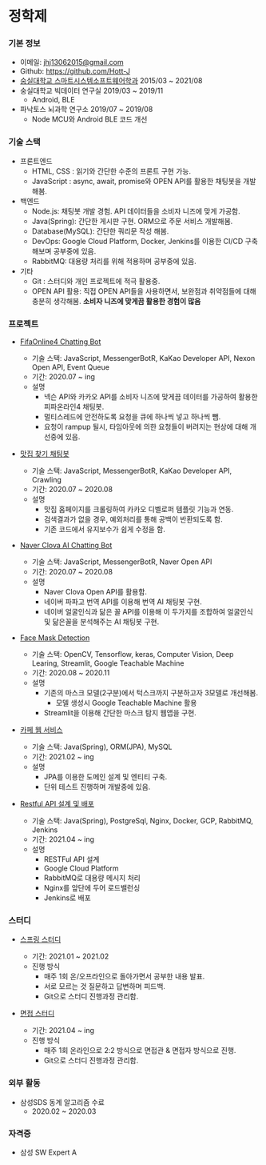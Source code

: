 # 정학제

### 기본 정보

- 이메일: jhj13062015@gmail.com
- Github: https://github.com/Hott-J
- [숭실대학교 스마트시스템소프트웨어학과](http://smartsw.ssu.ac.kr/) 2015/03 ~ 2021/08
- 숭실대학교 빅데이터 연구실 2019/03 ~ 2019/11
  - Android, BLE
- 파낙토스 뇌과학 연구소 2019/07 ~ 2019/08
  - Node MCU와 Android BLE 코드 개선 
  
### 기술 스택
- 프론트엔드
  - HTML, CSS : 읽기와 간단한 수준의 프론트 구현 가능.
  - JavaScript : async, await, promise와 OPEN API를 활용한 채팅봇을 개발해봄.
- 백엔드
  - Node.js: 채팅봇 개발 경험. API 데이터들을 소비자 니즈에 맞게 가공함.
  - Java(Spring): 간단한 게시판 구현. ORM으로 주문 서비스 개발해봄.
  - Database(MySQL): 간단한 쿼리문 작성 해봄.
  - DevOps: Google Cloud Platform, Docker, Jenkins를 이용한 CI/CD 구축 해보며 공부중에 있음.
  - RabbitMQ: 대용량 처리를 위해 적용하며 공부중에 있음.
- 기타
  - Git : 스터디와 개인 프로젝트에 적극 활용중.
  - OPEN API 활용: 직접 OPEN API들을 사용하면서, 보완점과 취약점들에 대해 충분히 생각해봄. **소비자 니즈에 맞게끔 활용한 경험이 많음**  
   
### 프로젝트

- [FifaOnline4 Chatting Bot](https://github.com/Hott-J/FifaOnline4-Chat-Bot)
  - 기술 스택: JavaScript, MessengerBotR, KaKao Developer API, Nexon Open API, Event Queue
  - 기간: 2020.07 ~ ing
  - 설명
    - 넥슨 API와 카카오 API를 소비자 니즈에 맞게끔 데이터를 가공하여 활용한 피파온라인4 채팅봇.
    - 멀티스레드에 안전하도록 요청을 큐에 하나씩 넣고 하나씩 뺌.
    - 요청이 rampup 될시, 타임아웃에 의한 요청들이 버려지는 현상에 대해 개선중에 있음.

- [맛집 찾기 채팅봇](https://github.com/Hott-J/Find-TastyFood-ChatBot)
  - 기술 스택: JavaScript, MessengerBotR, KaKao Developer API, Crawling
  - 기간: 2020.07 ~ 2020.08
  - 설명
    - 맛집 홈페이지를 크롤링하여 카카오 디벨로퍼 템플릿 기능과 연동.
    - 검색결과가 없을 경우, 예외처리를 통해 공백이 반환되도록 함.
    - 기존 코드에서 유지보수가 쉽게 수정을 함.

- [Naver Clova AI Chatting Bot](https://github.com/Hott-J/Naver-clover-Api-ChatBot)
  - 기술 스택: JavaScript, MessengerBotR, Naver Open API
  - 기간: 2020.07 ~ 2020.08
  - 설명
    - Naver Clova Open API를 활용함.
    - 네이버 파파고 번역 API를 이용해 번역 AI 채팅봇 구현.
    - 네이버 얼굴인식과 닮은 꼴 API를 이용해 이 두가지를 조합하여 얼굴인식 및 닮은꼴을 분석해주는 AI 채팅봇 구현.
    
- [Face Mask Detection](https://github.com/Hott-J/Face-Mask-Detection)
  - 기술 스택: OpenCV, Tensorflow, keras, Computer Vision, Deep Learing, Streamlit, Google Teachable Machine
  - 기간: 2020.08 ~ 2020.11
  - 설명
    - 기존의 마스크 모델(2구분)에서 턱스크까지 구분하고자 3모델로 개선해봄.
        - 모델 생성시 Google Teachable Machine 활용
    - Streamlit을 이용해 간단한 마스크 탐지 웹앱을 구현.

- [카페 웹 서비스](https://github.com/FullCamp-Study/Cafe-WebService)
  - 기술 스택: Java(Spring), ORM(JPA), MySQL
  - 기간: 2021.02 ~ ing
  - 설명
    - JPA를 이용한 도메인 설계 및 엔티티 구축.
    - 단위 테스트 진행하며 개발중에 있음.

- [Restful API 설계 및 배포]()
  - 기술 스택: Java(Spring), PostgreSql, Nginx, Docker, GCP, RabbitMQ, Jenkins
  - 기간: 2021.04 ~ ing
  - 설명
    - RESTFul API 설계
    - Google Cloud Platform
    - RabbitMQ로 대용량 메시지 처리
    - Nginx를 앞단에 두어 로드밸런싱
    - Jenkins로 배포
    
### 스터디
- [스프링 스터디](https://github.com/Hott-J/Spring-Study)
  - 기간: 2021.01 ~ 2021.02
  - 진행 방식
    - 매주 1회 온/오프라인으로 돌아가면서 공부한 내용 발표.
    - 서로 모르는 것 질문하고 답변하며 피드백.
    - Git으로 스터디 진행과정 관리함.

- [면접 스터디](https://github.com/Parkyunhwan/BackEnd_Study)
  - 기간: 2021.04 ~ ing
  - 진행 방식
    - 매주 1회 온라인으로 2:2 방식으로 면접관 & 면접자 방식으로 진행.
    - Git으로 스터디 진행과정 관리함.

### 외부 활동
- 삼성SDS 동계 알고리즘 수료
    - 2020.02 ~ 2020.03

### 자격증
- 삼성 SW Expert A
